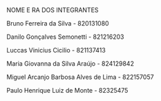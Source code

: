 NOME E RA DOS INTEGRANTES 

Bruno Ferreira da Silva - 820131080

Danilo Gonçalves Semonetti - 821216203

Luccas Vinicius Cicilio - 821137413

Maria Giovanna da Silva Araújo - 824129842

Miguel Arcanjo Barbosa Alves de Lima - 822157057

Paulo Henrique Luiz de Monte - 82325475

  